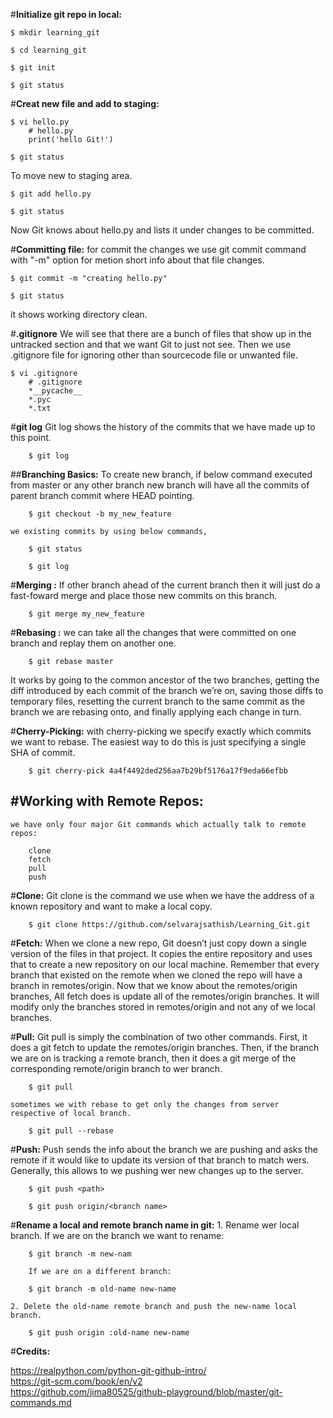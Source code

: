 #**Initialize git repo in local:**

	$ mkdir learning_git

	$ cd learning_git

	$ git init

	$ git status

#**Creat new file and add to staging:**

	$ vi hello.py
		# hello.py
		print('hello Git!')

	$ git status

   To move new to staging area.

	$ git add hello.py

	$ git status

   Now Git knows about hello.py and lists it under changes to be committed.

#**Committing file:**
	for commit the changes we use git commit command with "-m" option for metion short info about that file changes.

	$ git commit -m "creating hello.py"

	$ git status
   
   it shows working directory clean.

#**.gitignore**
	We will see that there are a bunch of files that show up in the untracked section and that we want Git to just not see. Then we use .gitignore file for ignoring other than sourcecode file or unwanted file.

	$ vi .gitignore
		# .gitignore
		*__pycache__
		*.pyc
		*.txt

#**git log**
	Git log shows the history of the commits that we have made up to this point.

		$ git log


##**Branching Basics:**
	To create new branch, if below command executed from master or any other branch new branch will have all the commits of parent branch commit where HEAD pointing.

		$ git checkout -b my_new_feature

	we existing commits by using below commands,

		$ git status

		$ git log
#**Merging :**
	If other branch ahead of the current branch then it will just do a fast-foward merge and place those new commits on this branch.

		$ git merge my_new_feature

#**Rebasing :**
	we can take all the changes that were committed on one branch and replay them on another one.

		$ git rebase master

It works by going to the common ancestor of the two branches, getting the diff introduced by each commit of the branch we’re on, saving those diffs to temporary files, resetting the current branch to the same commit as the branch we are rebasing onto, and finally applying each change in turn.

#**Cherry-Picking:**
	with cherry-picking we specify exactly which commits we want to rebase. The easiest way to do this is just specifying a single SHA of commit.

		$ git cherry-pick 4a4f4492ded256aa7b29bf5176a17f9eda66efbb



#**Working with Remote Repos:**
----------------------------
	we have only four major Git commands which actually talk to remote repos:

		clone
		fetch
		pull
		push

#**Clone:**
	Git clone is the command we use when we have the address of a known repository and  want to make a local copy.

		$ git clone https://github.com/selvarajsathish/Learning_Git.git


#**Fetch:**
	When we clone a new repo, Git doesn’t just copy down a single version of the files in that project. It copies the entire repository and uses that to create a new repository on our local machine.
	Remember that every branch that existed on the remote when we cloned the repo will have a branch in remotes/origin.
	Now that we know about the remotes/origin branches, All fetch does is update all of the remotes/origin branches. It will modify only the branches stored in remotes/origin and not any of we local branches.

#**Pull:**
	Git pull is simply the combination of two other commands. First, it does a git fetch to update the remotes/origin branches. Then, if the branch we are on is tracking a remote branch, then it does a git merge of the corresponding remote/origin branch to wer branch.

		$ git pull 

	sometimes we with rebase to get only the changes from server respective of local branch.

		$ git pull --rebase

#**Push:**
	Push sends the info about the branch we are pushing and asks the remote if it would like to update its version of that branch to match wers.
	Generally, this allows to we pushing wer new changes up to the server.

		$ git push <path>

		$ git push origin/<branch name>

#**Rename a local and remote branch name in git:**
	1. Rename wer local branch.
		If we are on the branch we want to rename: 

		$ git branch -m new-nam

		If we are on a different branch:
 
		$ git branch -m old-name new-name

	2. Delete the old-name remote branch and push the new-name local branch.

		$ git push origin :old-name new-name


#**Credits:**

https://realpython.com/python-git-github-intro/                                                                                         
https://git-scm.com/book/en/v2                                                                                                           
https://github.com/jima80525/github-playground/blob/master/git-commands.md